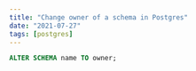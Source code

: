 ```yaml
---
title: "Change owner of a schema in Postgres"
date: "2021-07-27"
tags: [postgres]
---
```


```sql
ALTER SCHEMA name TO owner;
```
